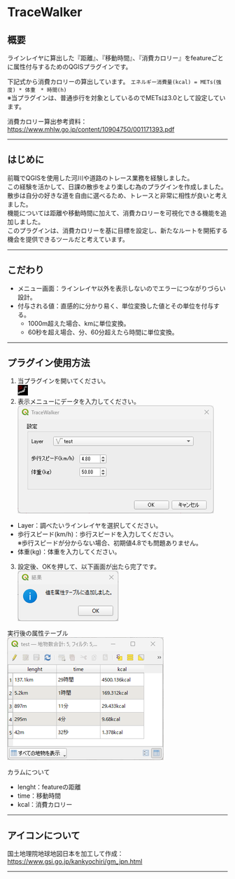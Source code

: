 # TraceWalker

## 概要
ラインレイヤに算出した『距離』、『移動時間』、『消費カロリー』をfeatureごとに属性付与するためのQGISプラグインです。  
  
下記式から消費カロリーの算出しています。 
`エネルギー消費量(kcal) = METs(強度) * 体重　* 時間(h) `   
※当プラグインは、普通歩行を対象としているのでMETsは3.0として設定しています。
  
消費カロリー算出参考資料：https://www.mhlw.go.jp/content/10904750/001171393.pdf

---

## はじめに
前職でQGISを使用した河川や道路のトレース業務を経験しました。  
この経験を活かして、日課の散歩をより楽しむ為のプラグインを作成しました。  
散歩は自分の好きな道を自由に選べるため、トレースと非常に相性が良いと考えました。  
機能については距離や移動時間に加えて、消費カロリーを可視化できる機能を追加しました。  
このプラグインは、消費カロリーを基に目標を設定し、新たなルートを開拓する機会を提供できるツールだと考えています。

---
## こだわり
- メニュー画面：ラインレイヤ以外を表示しないのでエラーにつながりづらい設計。
- 付与される値：直感的に分かり易く、単位変換した値とその単位を付与する。
  - 1000m超えた場合、kmに単位変換。
  - 60秒を超え場合、分、60分超えたら時間に単位変換。

---

## プラグイン使用方法
1. 当プラグインを開いてください。  
![./icon.png](https://github.com/00ky00/TraceWalker/blob/main/icon.png)
2. 表示メニューにデータを入力してください。  
![./docs/画面1](https://github.com/00ky00/TraceWalker/blob/main/docs/%E7%94%BB%E9%9D%A21.png)  
- Layer：調べたいラインレイヤを選択してください。  
- 歩行スピード(km/h)：歩行スピードを入力してください。  
  ※歩行スピードが分からない場合、初期値4.8でも問題ありません。
- 体重(kg)：体重を入力してください。

  
3. 設定後、OKを押して、以下画面が出たら完了です。  
![./docs/画面2](https://github.com/00ky00/TraceWalker/blob/main/docs/%E7%94%BB%E9%9D%A22.png)  
  
実行後の属性テーブル  
![./docs/画面3](https://github.com/00ky00/TraceWalker/blob/main/docs/%E7%94%BB%E9%9D%A23.png)  

カラムについて
- lenght：featureの距離
- time：移動時間
- kcal：消費カロリー
  
---  

## アイコンについて
国土地理院地球地図日本を加工して作成：https://www.gsi.go.jp/kankyochiri/gm_jpn.html

---  
